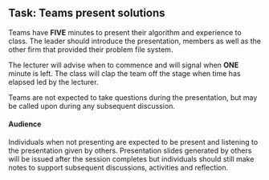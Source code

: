 ## Task: Teams present solutions
Teams have **FIVE** minutes to present their algorithm and experience to class. The leader should introduce the presentation, members as well as the other firm that provided their problem file system.

The lecturer will advise when to commence and will signal when **ONE** minute is left. The class will clap the team off the stage when time has elapsed led by the lecturer.

Teams are not expected to take questions during the presentation, but may be called upon during any subsequent discussion.

#### Audience
Individuals when not presenting are expected to be present and listening to the presentation given by others. Presentation slides generated by others will be issued after the session completes but individuals should still make notes to support subsequent discussions, activities and reflection.
